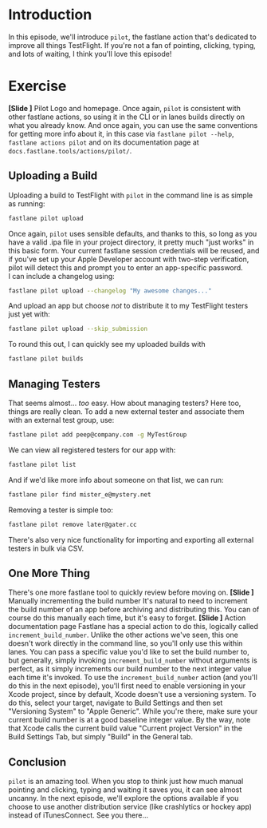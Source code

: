 # Introduction
In this episode, we'll introduce `pilot`, the fastlane action that's dedicated to improve all things TestFlight. If you're not a fan of pointing, clicking, typing, and lots of waiting, I think you'll love this episode!
# Exercise
**[Slide ]** Pilot Logo and homepage.
Once again, `pilot` is consistent with other fastlane actions, so using it in the CLI or in lanes builds directly on what you already know. And once again, you can use the same conventions for getting more info about it, in this case via `fastlane pilot --help`, `fastlane actions pilot` and on its documentation page at `docs.fastlane.tools/actions/pilot/`.

## Uploading a Build
Uploading a build to TestFlight with `pilot` in the command line is as simple as running:
```bash
fastlane pilot upload
```
Once again, `pilot` uses sensible defaults, and thanks to this, so long as you have a valid .ipa file in your project directory, it pretty much "just works" in this basic form. Your current fastlane session credentials will be reused, and if you've set up your Apple Developer account with two-step verification, pilot will detect this and prompt you to enter an app-specific password.  
I can include a changelog using:
```bash
fastlane pilot upload --changelog "My awesome changes..."
```
And upload an app but choose *not* to distribute it to my TestFlight testers just yet with:
```bash
fastlane pilot upload --skip_submission
```
To round this out, I can quickly see my uploaded builds with
```bash
fastlane pilot builds
```
## Managing Testers
That seems almost… *too* easy. How about managing testers?
Here too, things are really clean. To add a new external tester and associate them with an external test group, use:
```bash
fastlane pilot add peep@company.com -g MyTestGroup
```
We can view all registered testers for our app with:
```bash
fastlane pilot list
```
And if we'd like more info about someone on that list, we can run:
```bash
fastlane pilor find mister_e@mystery.net
```
Removing a tester is simple too:
```bash
fastlane pilot remove later@gater.cc
```
There's also very nice functionality for importing and exporting all external testers in bulk via CSV.
## One More Thing
There's one more fastlane tool to quickly review before moving on.
**[Slide ]** Manually incrementing the build number
It's natural to need to increment the build number of an app before archiving and distributing this. You can of course do this manually each time, but it's easy to forget.
**[Slide ]** Action documentation page
Fastlane has a special action to do this, logically called `increment_build_number`. Unlike the other actions we've seen, this one doesn't work directly in the command line, so you'll only use this within lanes. You can pass a specific value you'd like to set the build number to, but generally, simply invoking `increment_build_number` without arguments is perfect, as it simply increments our build number to the next integer value each time it's invoked.
To use the `increment_build_number` action (and you'll do this in the next episode), you'll first need to enable versioning in your Xcode project, since by default, Xcode doesn't use a versioning system. To do this, select your target, navigate to Build Settings and then set "Versioning System" to "Apple Generic". While you're there, make sure your current build number is at a good baseline integer value. By the way, note that Xcode calls the current build value "Current project Version" in the Build Settings Tab, but simply "Build" in the General tab. 



## Conclusion
`pilot` is an amazing tool. When you stop to think just how much manual pointing and clicking, typing and waiting it saves you, it can see almost uncanny.
In the next episode, we'll explore the options available if you choose to use another distribution service (like crashlytics or hockey app) instead of iTunesConnect. See you there…
